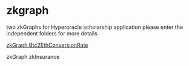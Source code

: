 # zkgraph

two zkGraphs for Hyperoracle scholarship application
please enter the independent folders for more details


[zkGraph Btc2EthConversionRate](https://github.com/Mingzhe-W/zkgraph/tree/main/Btc2EthConversionRate)

zkGraph zkInsurance 
